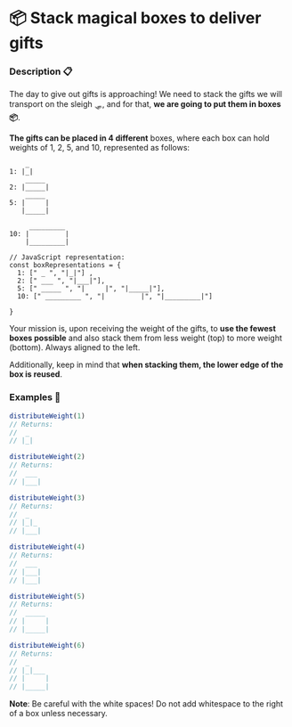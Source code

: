 # 📦 Stack magical boxes to deliver gifts

### Description 📋

The day to give out gifts is approaching! We need to stack the gifts we will transport on the sleigh 🛷, and for that, **we are going to put them in boxes 📦**.

**The gifts can be placed in 4 different** boxes, where each box can hold weights of 1, 2, 5, and 10, represented as follows:

```plaintext
    _
1: |_|
    _____
2: |_____|
    _____
5: |     |
   |_____|

     _________
10: |         |
    |_________|

// JavaScript representation:
const boxRepresentations = {
  1: [" _ ", "|_|"] ,
  2: [" ___ ", "|___|"],
  5: [" _____ ", "|     |", "|_____|"],
  10: [" _________ ", "|         |", "|_________|"]

}
```

Your mission is, upon receiving the weight of the gifts, to **use the fewest boxes possible** and also stack them from less weight (top) to more weight (bottom). Always aligned to the left.

Additionally, keep in mind that **when stacking them, the lower edge of the box is reused**.

### Examples 📌

```js
distributeWeight(1)
// Returns:
//  _
// |_|

distributeWeight(2)
// Returns:
//  ___
// |___|

distributeWeight(3)
// Returns:
//  _
// |_|_
// |___|

distributeWeight(4)
// Returns:
//  ___
// |___|
// |___|

distributeWeight(5)
// Returns:
//  _____
// |     |
// |_____|

distributeWeight(6)
// Returns:
//  _
// |_|___
// |     |
// |_____|
```

**Note**: Be careful with the white spaces! Do not add whitespace to the right of a box unless necessary.
